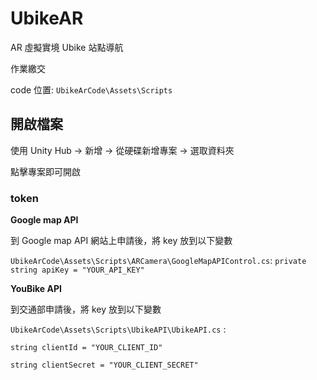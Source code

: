 # UbikeAR
AR 虛擬實境 Ubike 站點導航

作業繳交

code 位置: `UbikeArCode\Assets\Scripts`

## 開啟檔案

使用 Unity Hub -> 新增 -> 從硬碟新增專案 -> 選取資料夾

點擊專案即可開啟

### token

**Google map API**

到 Google map API 網站上申請後，將 key 放到以下變數

`UbikeArCode\Assets\Scripts\ARCamera\GoogleMapAPIControl.cs`: `private string apiKey = "YOUR_API_KEY"`



**YouBike API**

到交通部申請後，將 key 放到以下變數

`UbikeArCode\Assets\Scripts\UbikeAPI\UbikeAPI.cs` : 

`string clientId = "YOUR_CLIENT_ID"`

`string clientSecret = "YOUR_CLIENT_SECRET"`